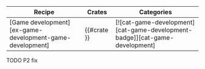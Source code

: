 | Recipe | Crates | Categories |
|---|---|---|
| [Game development][ex-game-development-game-development] | {{#crate }} | [![cat-game-development][cat-game-development-badge]][cat-game-development] |

<div class="hidden">
TODO P2 fix

</div>
